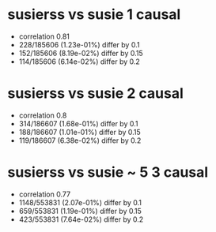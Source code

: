 # susierss vs susie  1 causal

- correlation 0.81
- 228/185606 (1.23e-01%) differ by 0.1
- 152/185606 (8.19e-02%) differ by 0.15
- 114/185606 (6.14e-02%) differ by 0.2


# susierss vs susie  2 causal

- correlation 0.8
- 314/186607 (1.68e-01%) differ by 0.1
- 188/186607 (1.01e-01%) differ by 0.15
- 119/186607 (6.38e-02%) differ by 0.2


# susierss vs susie  ~ 5 3 causal

- correlation 0.77
- 1148/553831 (2.07e-01%) differ by 0.1
- 659/553831 (1.19e-01%) differ by 0.15
- 423/553831 (7.64e-02%) differ by 0.2


